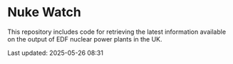 # Nuke Watch

This repository includes code for retrieving the latest information available on the output of EDF nuclear power plants in the UK.

Last updated: 2025-05-26 08:31